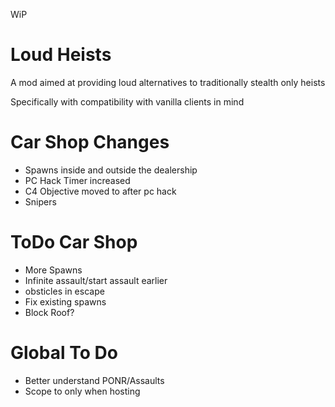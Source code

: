 WiP

# Loud Heists

A mod aimed at providing loud alternatives to traditionally stealth only heists

Specifically with compatibility with vanilla clients in mind

# Car Shop Changes

- Spawns inside and outside the dealership
- PC Hack Timer increased
- C4 Objective moved to after pc hack
- Snipers

# ToDo Car Shop

- More Spawns
- Infinite assault/start assault earlier
- obsticles in escape
- Fix existing spawns
- Block Roof?

# Global To Do

- Better understand PONR/Assaults
- Scope to only when hosting

